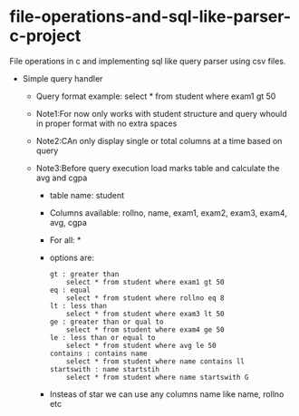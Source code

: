 # file-operations-and-sql-like-parser-c-project
File operations in c and implementing sql like query parser using csv files.
- Simple query handler

	- Query format example: select * from student where exam1 gt 50
	* Note1:For now only works with student structure and query whould in proper format with no extra spaces
	* Note2:CAn only display single or total columns at a time based on query
	* Note3:Before query execution load marks table and calculate the avg and cgpa
	       
      * table name: student
      
	  * Columns available:
					rollno,
					name,
					exam1,
					exam2,
					exam3,
					exam4,
					avg,
					cgpa
          
      * For all: *
      * options are:
      
            gt : greater than
                select * from student where exam1 gt 50
            eq : equal
                select * from student where rollno eq 8
            lt : less than
                select * from student where exam3 lt 50
            ge : greater than or qual to
                select * from student where exam4 ge 50
            le : less than or equal to
                select * from student where avg le 50
            contains : contains name
                select * from student where name contains ll
            startswith : name startstih 
                select * from student where name startswith G
      * Insteas of star we can use any columns name like name, rollno etc
